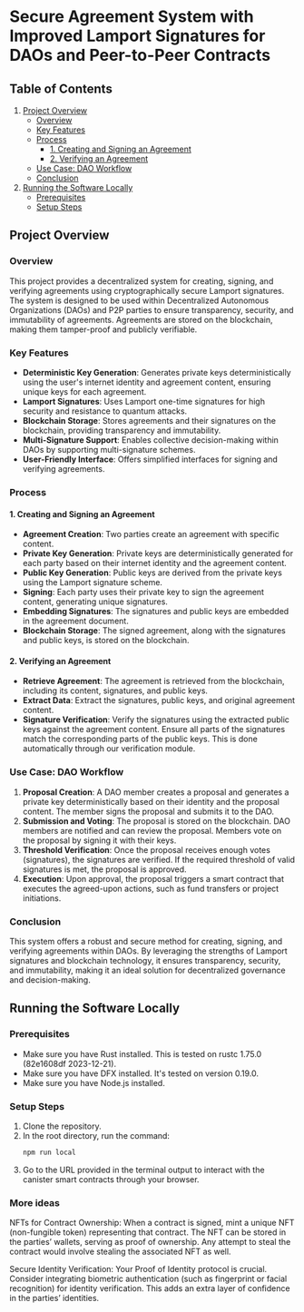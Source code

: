 
# Secure Agreement System with Improved Lamport Signatures for DAOs and Peer-to-Peer Contracts

## Table of Contents
1. [Project Overview](#project-overview)
    - [Overview](#overview)
    - [Key Features](#key-features)
    - [Process](#process)
        - [1. Creating and Signing an Agreement](#1-creating-and-signing-an-agreement)
        - [2. Verifying an Agreement](#2-verifying-an-agreement)
    - [Use Case: DAO Workflow](#use-case-dao-workflow)
    - [Conclusion](#conclusion)
2. [Running the Software Locally](#running-the-software-locally)
    - [Prerequisites](#prerequisites)
    - [Setup Steps](#setup-steps)

## Project Overview

### Overview

This project provides a decentralized system for creating, signing, and verifying agreements using cryptographically secure Lamport signatures. The system is designed to be used within Decentralized Autonomous Organizations (DAOs) and P2P parties to ensure transparency, security, and immutability of agreements. Agreements are stored on the blockchain, making them tamper-proof and publicly verifiable.

### Key Features

- **Deterministic Key Generation**: Generates private keys deterministically using the user's internet identity and agreement content, ensuring unique keys for each agreement.
- **Lamport Signatures**: Uses Lamport one-time signatures for high security and resistance to quantum attacks.
- **Blockchain Storage**: Stores agreements and their signatures on the blockchain, providing transparency and immutability.
- **Multi-Signature Support**: Enables collective decision-making within DAOs by supporting multi-signature schemes.
- **User-Friendly Interface**: Offers simplified interfaces for signing and verifying agreements.

### Process

#### 1. Creating and Signing an Agreement

- **Agreement Creation**: Two parties create an agreement with specific content.
- **Private Key Generation**: Private keys are deterministically generated for each party based on their internet identity and the agreement content.
- **Public Key Generation**: Public keys are derived from the private keys using the Lamport signature scheme.
- **Signing**: Each party uses their private key to sign the agreement content, generating unique signatures.
- **Embedding Signatures**: The signatures and public keys are embedded in the agreement document.
- **Blockchain Storage**: The signed agreement, along with the signatures and public keys, is stored on the blockchain.

#### 2. Verifying an Agreement

- **Retrieve Agreement**: The agreement is retrieved from the blockchain, including its content, signatures, and public keys.
- **Extract Data**: Extract the signatures, public keys, and original agreement content.
- **Signature Verification**: Verify the signatures using the extracted public keys against the agreement content. Ensure all parts of the signatures match the corresponding parts of the public keys. This is done automatically through our verification module.

### Use Case: DAO Workflow

1. **Proposal Creation**: A DAO member creates a proposal and generates a private key deterministically based on their identity and the proposal content. The member signs the proposal and submits it to the DAO.
2. **Submission and Voting**: The proposal is stored on the blockchain. DAO members are notified and can review the proposal. Members vote on the proposal by signing it with their keys.
3. **Threshold Verification**: Once the proposal receives enough votes (signatures), the signatures are verified. If the required threshold of valid signatures is met, the proposal is approved.
4. **Execution**: Upon approval, the proposal triggers a smart contract that executes the agreed-upon actions, such as fund transfers or project initiations.

### Conclusion

This system offers a robust and secure method for creating, signing, and verifying agreements within DAOs. By leveraging the strengths of Lamport signatures and blockchain technology, it ensures transparency, security, and immutability, making it an ideal solution for decentralized governance and decision-making.

## Running the Software Locally

### Prerequisites

- Make sure you have Rust installed. This is tested on rustc 1.75.0 (82e1608df 2023-12-21).
- Make sure you have DFX installed. It's tested on version 0.19.0.
- Make sure you have Node.js installed.

### Setup Steps

1. Clone the repository.
2. In the root directory, run the command:
    ```sh
    npm run local
    ```
3. Go to the URL provided in the terminal output to interact with the canister smart contracts through your browser.


### More ideas

   NFTs for Contract Ownership: When a contract is signed, mint a unique NFT (non-fungible token) representing that contract. The NFT can be stored in the parties’ wallets, serving as proof of ownership. Any attempt to steal the contract would involve stealing the associated NFT as well.

Secure Identity Verification: Your Proof of Identity protocol is crucial. Consider integrating biometric authentication (such as fingerprint or facial recognition) for identity verification. This adds an extra layer of confidence in the parties’ identities.